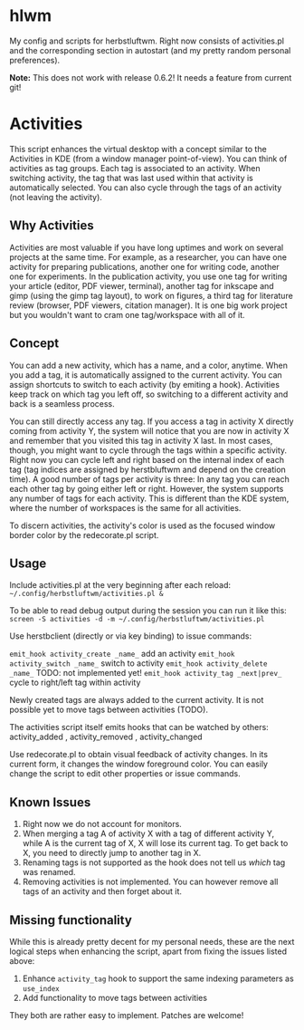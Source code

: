 hlwm
====

My config and scripts for herbstluftwm. Right now consists of activities.pl and the corresponding section in autostart (and my pretty random personal preferences).

**Note:** This does not work with release 0.6.2! It needs a feature from current git!

Activities
=========

This script enhances the virtual desktop with a concept similar to the Activities in KDE (from a window manager point-of-view). You can think of activities as tag groups. Each tag is associated to an activity. When switching activity, the tag that was last used within that activity is automatically selected. You can also cycle through the tags of an activity (not leaving the activity).

Why Activities
---------------

Activities are most valuable if you have long uptimes and work on several projects at the same time. For example, as a researcher, you can have one activity for preparing publications, another one for writing code, another one for experiments. In the publication activity, you use one tag for writing your article (editor, PDF viewer, terminal), another tag for inkscape and gimp (using the gimp tag layout), to work on figures, a third tag for literature review (browser, PDF viewers, citation manager). It is one big work project but you wouldn't want to cram one tag/workspace with all of it.

Concept
---------

You can add a new activity, which has a name, and a color, anytime. When you add a tag, it is automatically assigned to the current activity. You can assign shortcuts to switch to each activity (by emiting a hook). Activities keep track on which tag you left off, so switching to a different activity and back is a seamless process.

You can still directly access any tag. If you access a tag in activity X directly coming from activity Y, the system will notice that you are now in activity X and remember that you visited this tag in activity X last. In most cases, though, you might want to cycle through the tags within a specific activity. Right now you can cycle left and right based on the internal index of each tag (tag indices are assigned by herstbluftwm and depend on the creation time). A good number of tags per activity is three: In any tag you can reach each other tag by going either left or right. However, the system supports any number of tags for each activity. This is different than the KDE system, where the number of workspaces is the same for all activities.

To discern activities, the activity's color is used as the focused window border color by the redecorate.pl script.

Usage
-------

Include activities.pl at the very beginning after each reload:
`~/.config/herbstluftwm/activities.pl &`

To be able to read debug output during the session you can run it like this:
`screen -S activities -d -m ~/.config/herbstluftwm/activities.pl`

Use herstbclient (directly or via key binding) to issue commands:

`emit_hook activity_create _name_` add an activity
`emit_hook activity_switch _name_` switch to activity
`emit_hook activity_delete _name_` TODO: not implemented yet!
`emit_hook activity_tag _next|prev_` cycle to right/left tag within activity

Newly created tags are always added to the current activity. It is not possible yet to move tags between activities (TODO).

The activities script itself emits hooks that can be watched by others:
activity_added <name>, activity_removed <name>, activity_changed <name>

Use redecorate.pl to obtain visual feedback of activity changes. In its current form, it changes the window foreground color. You can easily change the script to edit other properties or issue commands.


Known Issues
---------------

1. Right now we do not account for monitors.
2. When merging a tag A of activity X with a tag of different activity Y, while A is the current tag of X, X will lose its current tag. To get back to X, you need to directly jump to another tag in X.
3. Renaming tags is not supported as the hook does not tell us _which_ tag was renamed.
4. Removing activities is not implemented. You can however remove all tags of an activity and then forget about it.


Missing functionality
-----------------------

While this is already pretty decent for my personal needs, these are the next logical steps when enhancing the script, apart from fixing the issues listed above:

1. Enhance `activity_tag` hook to support the same indexing parameters as `use_index`
2. Add functionality to move tags between activities

They both are rather easy to implement. Patches are welcome!
